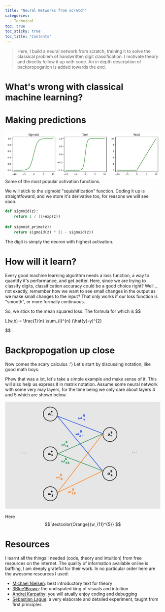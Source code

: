 ```yaml
---
title: "Neural Networks from scratch"
categories:
  - Technical 
toc: true
toc_sticky: true
toc_title: "Contents"
---
```


> Here, I build a neural network from scratch, training it to solve the classical problem of handwritten digit classification. I motivate theory and directly follow it up with code. An in depth description of backpropogation is added towards the end. 

# What's wrong with classical machine learning? 

# Making predictions 



![](/assets/img/nn/activations.jpg)
Some of the most popular activation functions. 

We will stick to the sigmoid "squishification" function. Coding it up is straightfoward, and we store it's derivative too, for reasons we will see soon. 

```python
def sigmoid(z):
    return 1 / (1+exp(z))

def sigmoid_prime(z):
    return sigmoid(z) * (1 - sigmoid(z))
```

The digit is simply the neuron with highest activation. 

# How will it learn? 

Every good machine learning algorithm needs a loss function, a way to quantify it's performance, and get better. Here, since we are trying to classify digits, classification accuracy could be a good choice right? Well ... not exactly, remember how we want to see small changes in the output as we make small changes to the input? That only works if our loss function is "smooth", or more formally continuous. 

So, we stick to the mean squared loss. The formula for which is 
$$ 

L(w,b) = \frac{1}{n} \sum_{i}^{n} (\hat{y}-y)^{2}

$$


# Backpropogation up close 

Now comes the scary calculus :') Let's start by discussing notation, like good math boys. 

Phew that was a lot, let's take a simple example and make sense of it. This will also help us express it in matrix notation. Assume some neural network with some very may layers, for the time being we only care about layers 4 and 5 which are shown below. 

![](/assets/img/nn/nn%20matrix.jpg)

Here $$ \textcolor{Orange}{w_{11}^{5}} $$





# Resources 

I learnt all the things I needed (code, theory and intuition) from free resources on the internet. The quality of information available online is baffling, I am deeply grateful for their work. In no particular order here are the awesome resources I used: 

- [Michael Nielsen](http://neuralnetworksanddeeplearning.com/): best introductory text for theory
-  [3Blue1Brown](https://www.youtube.com/playlist?list=PLZHQObOWTQDNU6R1_67000Dx_ZCJB-3pi): the undisputed king of visuals and intuition 
- [Andrej Karpathy](https://www.youtube.com/playlist?list=PLAqhIrjkxbuWI23v9cThsA9GvCAUhRvKZ): you will atually enjoy coding and debugging  
- [Sebastian Lague](https://youtu.be/hfMk-kjRv4c?si=G0vIZdvDvSeiPuzN): a very elaborate and detailed experiment, taught from first principles